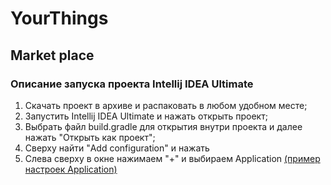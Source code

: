 # YourThings
## Market place
### Описание запуска проекта Intellij IDEA Ultimate
1. Скачать проект в архиве и распаковать в любом удобном месте;
2. Запустить Intellij IDEA Ultimate и нажать открыть проект;
3. Выбрать файл build.gradle для открытия внутри проекта и далее нажать "Открыть как проект";
4. Сверху найти "Add configuration" и нажать
5. Слева сверху в окне нажимаем "+" и выбираем Application [(пример настроек Application)](https://ibb.co/BNm8v1z)

